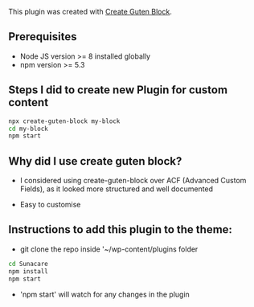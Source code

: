This plugin was created with [Create Guten Block](https://github.com/ahmadawais/create-guten-block).

## Prerequisites
- Node JS version >= 8 installed globally
- npm version >= 5.3

## Steps I did to create new Plugin for custom content

```sh
npx create-guten-block my-block
cd my-block
npm start
```

## Why did I use create guten block?

- I considered using create-guten-block over ACF (Advanced Custom Fields), as it looked more structured and well documented

- Easy to customise

## Instructions to add this plugin to the theme:

- git clone the repo inside '~/wp-content/plugins folder 

```sh
cd Sunacare
npm install
npm start
```

- 'npm start' will watch for any changes in the plugin

